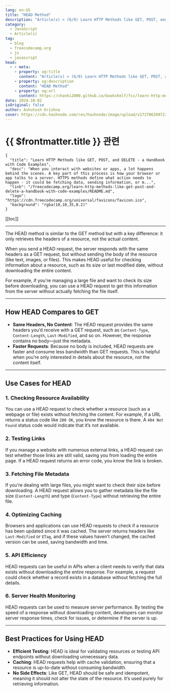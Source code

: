 ```yaml
---
lang: en-US
title: "HEAD Method"
description: "Article(s) > (6/9) Learn HTTP Methods like GET, POST, and DELETE - a Handbook with Code Examples"
category:
  - JavaScript
  - Article(s)
tag:
  - blog
  - freecodecamp.org
  - js
  - javascript
head:
  - - meta:
    - property: og:title
      content: "Article(s) > (6/9) Learn HTTP Methods like GET, POST, and DELETE - a Handbook with Code Examples"
    - property: og:description
      content: "HEAD Method"
    - property: og:url
      content: https://chanhi2000.github.io/bookshelf/fcc/learn-http-methods-like-get-post-and-delete-a-handbook-with-code-examples/head-method.html
date: 2024-10-02
isOriginal: false
author: Ashutosh Krishna
cover: https://cdn.hashnode.com/res/hashnode/image/upload/v1727862097228/24433377-ebb8-49b5-b0ee-5736f629399d.png
---
```


# {{ $frontmatter.title }} 관련

```component VPCard
{
  "title": "Learn HTTP Methods like GET, POST, and DELETE - a Handbook with Code Examples",
  "desc": "When you interact with websites or apps, a lot happens behind the scenes. A key part of this process is how your browser or app talks to a server. HTTPS methods define what action needs to happen - it could be fetching data, sending information, or m...",
  "link": "/freecodecamp.org/learn-http-methods-like-get-post-and-delete-a-handbook-with-code-examples/README.md",
  "logo": "https://cdn.freecodecamp.org/universal/favicons/favicon.ico",
  "background": "rgba(10,10,35,0.2)"
}
```

[[toc]]

---

<SiteInfo
  name="Learn HTTP Methods like GET, POST, and DELETE - a Handbook with Code Examples"
  desc="When you interact with websites or apps, a lot happens behind the scenes. A key part of this process is how your browser or app talks to a server. HTTPS methods define what action needs to happen - it could be fetching data, sending information, or m..."
  url="https://freecodecamp.org/news/learn-http-methods-like-get-post-and-delete-a-handbook-with-code-examples/"
  logo="https://cdn.freecodecamp.org/universal/favicons/favicon.ico"
  preview="https://cdn.hashnode.com/res/hashnode/image/upload/v1727862097228/24433377-ebb8-49b5-b0ee-5736f629399d.png"/>

The HEAD method is similar to the GET method but with a key difference: it only retrieves the headers of a resource, not the actual content.

When you send a HEAD request, the server responds with the same headers as a GET request, but without sending the body of the resource (like text, images, or files). This makes HEAD useful for checking information about a resource, such as its size or last modified date, without downloading the entire content.

For example, if you're managing a large file and want to check its size before downloading, you can use a HEAD request to get this information from the server without actually fetching the file itself.

---

## How HEAD Compares to GET

- **Same Headers, No Content**: The HEAD request provides the same headers you’d receive with a GET request, such as `Content-Type`, `Content-Length`, `Last-Modified`, and so on. However, the response contains no body—just the metadata.
- **Faster Requests**: Because no body is included, HEAD requests are faster and consume less bandwidth than GET requests. This is helpful when you're only interested in details about the resource, not the content itself.

---

## Use Cases for HEAD

### 1. Checking Resource Availability

You can use a HEAD request to check whether a resource (such as a webpage or file) exists without fetching the content. For example, if a URL returns a status code like `200 OK`, you know the resource is there. A `404 Not Found` status code would indicate that it’s not available.

### 2. Testing Links

If you manage a website with numerous external links, a HEAD request can test whether those links are still valid, saving you from loading the entire page. If a HEAD request returns an error code, you know the link is broken.

### 3. Fetching File Metadata

If you’re dealing with large files, you might want to check their size before downloading. A HEAD request allows you to gather metadata like the file size (`Content-Length`) and type (`Content-Type`) without retrieving the entire file.

### 4. Optimizing Caching

Browsers and applications can use HEAD requests to check if a resource has been updated since it was cached. The server returns headers like `Last-Modified` or `ETag`, and if these values haven’t changed, the cached version can be used, saving bandwidth and time.

### 5. API Efficiency

HEAD requests can be useful in APIs when a client needs to verify that data exists without downloading the entire response. For example, a request could check whether a record exists in a database without fetching the full details.

### 6. Server Health Monitoring

HEAD requests can be used to measure server performance. By testing the speed of a response without downloading content, developers can monitor server response times, check for issues, or determine if the server is up.

---

## Best Practices for Using HEAD

- **Efficient Testing**: HEAD is ideal for validating resources or testing API endpoints without downloading unnecessary data.
- **Caching**: HEAD requests help with cache validation, ensuring that a resource is up-to-date without consuming bandwidth.
- **No Side Effects**: Like GET, HEAD should be safe and idempotent, meaning it should not alter the state of the resource. It’s used purely for retrieving information.